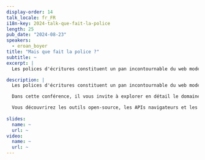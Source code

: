 ```yaml
---
display-order: 14
talk_locale: fr_FR
i18n-key: 2024-talk-que-fait-la-police
length: 25
pub_date: "2024-08-23"
speakers:
  - eroan_boyer
title: "Mais que fait la police ?"
subtitle: ~
excerpt: |
  Les polices d'écritures constituent un pan incontournable du web moderne. Faciles à intégrer, elles contribuent à forger l’identité visuelle d’un site, reflétant ses valeurs et son positionnement, qu’il soit dynamique, contemporain, sérieux ou plus informel. Toutefois, nos très chères webfonts dissimulent une réalité plus douloureuse : elles peuvent considérablement ralentir les performances d'un site, affectant ainsi l'expérience utilisateur (UX).

description: |
  Les polices d'écritures constituent un pan incontournable du web moderne. Faciles à intégrer, elles contribuent à forger l’identité visuelle d’un site, reflétant ses valeurs et son positionnement, qu’il soit dynamique, contemporain, sérieux ou plus informel. Toutefois, nos très chères webfonts dissimulent une réalité plus douloureuse : elles peuvent considérablement ralentir les performances d'un site, affectant ainsi l'expérience utilisateur (UX).

  Dans cette conférence, il vous invite à explorer en détail le domaine des polices de caractères. Il exposera les défis spécifiques que posent ces éléments sur les performances des sites et leur effet sur les Core Web Vitals. Il présentera également des stratégies d'optimisation éprouvées pour faire face à ces dégradations.

  Vous découvrirez les outils open-source, les APIs navigateurs et les standards HTML/CSS qui permettent d'optimiser l'utilisation des polices web, garantissant une intégration qui ne compromet pas la fluidité ni la rapidité de votre site.
  
slides:
  name: ~
  url: ~
video:
  name: ~
  url: ~
---
```

